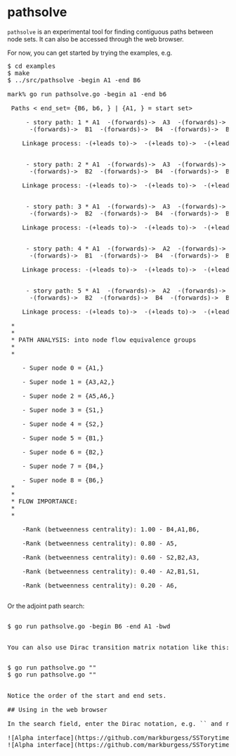 
# pathsolve

`pathsolve` is an experimental tool for finding contiguous paths between node sets.
It can also be accessed through the web browser.

For now, you can get started by trying the examples, e.g.
<pre>
$ cd examples
$ make
$ ../src/pathsolve -begin A1 -end B6 

mark% go run pathsolve.go -begin a1 -end b6 

 Paths < end_set= {B6, b6, } | {A1, } = start set>

     - story path: 1 * A1  -(forwards)->  A3  -(forwards)->  A5  -(forwards)->  S1
      -(forwards)->  B1  -(forwards)->  B4  -(forwards)->  B6

    Linkage process: -(+leads to)->  -(+leads to)->  -(+leads to)->  -(+leads to)->  -(+leads to)->  -(+leads to)-> . 


     - story path: 2 * A1  -(forwards)->  A3  -(forwards)->  A5  -(forwards)->  S2
      -(forwards)->  B2  -(forwards)->  B4  -(forwards)->  B6

    Linkage process: -(+leads to)->  -(+leads to)->  -(+leads to)->  -(+leads to)->  -(+leads to)->  -(+leads to)-> . 


     - story path: 3 * A1  -(forwards)->  A3  -(forwards)->  A6  -(forwards)->  S2
      -(forwards)->  B2  -(forwards)->  B4  -(forwards)->  B6

    Linkage process: -(+leads to)->  -(+leads to)->  -(+leads to)->  -(+leads to)->  -(+leads to)->  -(+leads to)-> . 


     - story path: 4 * A1  -(forwards)->  A2  -(forwards)->  A5  -(forwards)->  S1
      -(forwards)->  B1  -(forwards)->  B4  -(forwards)->  B6

    Linkage process: -(+leads to)->  -(+leads to)->  -(+leads to)->  -(+leads to)->  -(+leads to)->  -(+leads to)-> . 


     - story path: 5 * A1  -(forwards)->  A2  -(forwards)->  A5  -(forwards)->  S2
      -(forwards)->  B2  -(forwards)->  B4  -(forwards)->  B6

    Linkage process: -(+leads to)->  -(+leads to)->  -(+leads to)->  -(+leads to)->  -(+leads to)->  -(+leads to)-> . 

 *
 *
 * PATH ANALYSIS: into node flow equivalence groups
 *
 *

    - Super node 0 = {A1,}

    - Super node 1 = {A3,A2,}

    - Super node 2 = {A5,A6,}

    - Super node 3 = {S1,}

    - Super node 4 = {S2,}

    - Super node 5 = {B1,}

    - Super node 6 = {B2,}

    - Super node 7 = {B4,}

    - Super node 8 = {B6,}
 *
 *
 * FLOW IMPORTANCE:
 *
 *

    -Rank (betweenness centrality): 1.00 - B4,A1,B6,

    -Rank (betweenness centrality): 0.80 - A5,

    -Rank (betweenness centrality): 0.60 - S2,B2,A3,

    -Rank (betweenness centrality): 0.40 - A2,B1,S1,

    -Rank (betweenness centrality): 0.20 - A6,

</pre>

Or the adjoint path search:

<pre>

$ go run pathsolve.go -begin B6 -end A1 -bwd

</end>
You can also use Dirac transition matrix notation like this:
<pre>

$ go run pathsolve.go "<end|start>"
$ go run pathsolve.go "<target|start>"

</end>
Notice the order of the start and end sets.

## Using in the web browser

In the search field, enter the Dirac notation, e.g. `<target|start>` and relevant chapter `interference`, then click on `geometry`.

![Alpha interface](https://github.com/markburgess/SSTorytime/blob/main/docs/figs/pathsolve1.png 'pathsolving in a web interface')
![Alpha interface](https://github.com/markburgess/SSTorytime/blob/main/docs/figs/pathsolve2.png 'pathsolving in a web interface')



